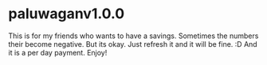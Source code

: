 # paluwaganv1.0.0
This is for my friends who wants to have a savings.
Sometimes the numbers their become negative. But its okay. Just refresh it and it will be fine. :D
And it is a per day payment.
Enjoy!
